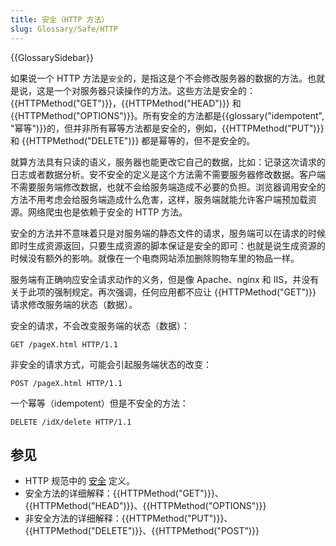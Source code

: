 ```yaml
---
title: 安全（HTTP 方法）
slug: Glossary/Safe/HTTP
---
```


{{GlossarySidebar}}

如果说一个 HTTP 方法是`安全`的，是指这是个不会修改服务器的数据的方法。也就是说，这是一个对服务器只读操作的方法。这些方法是安全的：{{HTTPMethod("GET")}}，{{HTTPMethod("HEAD")}} 和 {{HTTPMethod("OPTIONS")}}。所有安全的方法都是{{glossary("idempotent", "幂等")}}的，但并非所有幂等方法都是安全的，例如，{{HTTPMethod("PUT")}} 和 {{HTTPMethod("DELETE")}} 都是幂等的，但不是安全的。

就算方法具有只读的语义，服务器也能更改它自己的数据，比如：记录这次请求的日志或者数据分析。安不安全的定义是这个方法需不需要服务器修改数据。客户端不需要服务端修改数据，也就不会给服务端造成不必要的负担。浏览器调用安全的方法不用考虑会给服务端造成什么危害，这样，服务端就能允许客户端预加载资源。网络爬虫也是依赖于安全的 HTTP 方法。

安全的方法并不意味着只是对服务端的静态文件的请求，服务端可以在请求的时候即时生成资源返回，只要生成资源的脚本保证是安全的即可：也就是说生成资源的时候没有额外的影响。就像在一个电商网站添加删除购物车里的物品一样。

服务端有正确响应安全请求动作的义务，但是像 Apache、nginx 和 IIS，并没有关于此项的强制规定。再次强调，任何应用都不应让 {{HTTPMethod("GET")}} 请求修改服务端的状态（数据）。

安全的请求，不会改变服务端的状态（数据）：

```http
GET /pageX.html HTTP/1.1
```

非安全的请求方式，可能会引起服务端状态的改变：

```http
POST /pageX.html HTTP/1.1
```

一个幂等（idempotent）但是不安全的方法：

```http
DELETE /idX/delete HTTP/1.1
```

## 参见

- HTTP 规范中的 [安全](https://httpwg.org/specs/rfc9110.html#safe.methods) 定义。
- 安全方法的详细解释：{{HTTPMethod("GET")}}、{{HTTPMethod("HEAD")}}、{{HTTPMethod("OPTIONS")}}
- 非安全方法的详细解释：{{HTTPMethod("PUT")}}、{{HTTPMethod("DELETE")}}、{{HTTPMethod("POST")}}
